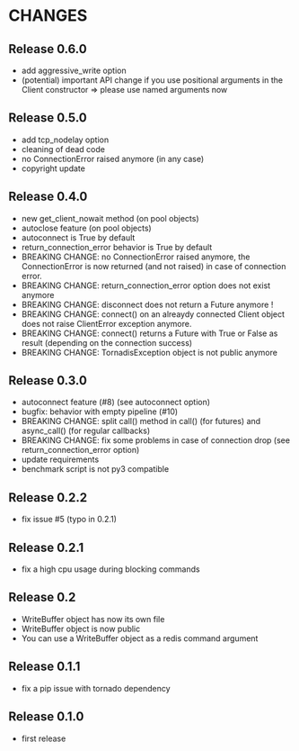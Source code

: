 # CHANGES

## Release 0.6.0

- add aggressive_write option
- (potential) important API change if you use positional arguments in the
    Client constructor => please use named arguments now

## Release 0.5.0

- add tcp_nodelay option
- cleaning of dead code
- no ConnectionError raised anymore (in any case)
- copyright update

## Release 0.4.0

- new get_client_nowait method (on pool objects)
- autoclose feature (on pool objects)
- autoconnect is True by default
- return_connection_error behavior is True by default
- BREAKING CHANGE: no ConnectionError raised anymore, the ConnectionError
  is now returned (and not raised) in case of connection error.
- BREAKING CHANGE: return_connection_error option does not exist anymore
- BREAKING CHANGE: disconnect does not return a Future anymore !
- BREAKING CHANGE: connect() on an alreaydy connected Client object does not
  raise ClientError exception anymore.
- BREAKING CHANGE: connect() returns a Future with True or False as result 
  (depending on the connection success)
- BREAKING CHANGE: TornadisException object is not public anymore

## Release 0.3.0

- autoconnect feature (#8) (see autoconnect option)
- bugfix: behavior with empty pipeline (#10)
- BREAKING CHANGE: split call() method in call() (for futures) and
  async_call() (for regular callbacks) 
- BREAKING CHANGE: fix some problems in case of connection drop
  (see return_connection_error option)
- update requirements
- benchmark script is not py3 compatible

## Release 0.2.2

- fix issue #5 (typo in 0.2.1)

## Release 0.2.1

- fix a high cpu usage during blocking commands

## Release 0.2

- WriteBuffer object has now its own file
- WriteBuffer object is now public
- You can use a WriteBuffer object as a redis command argument

## Release 0.1.1

- fix a pip issue with tornado dependency

## Release 0.1.0

- first release
